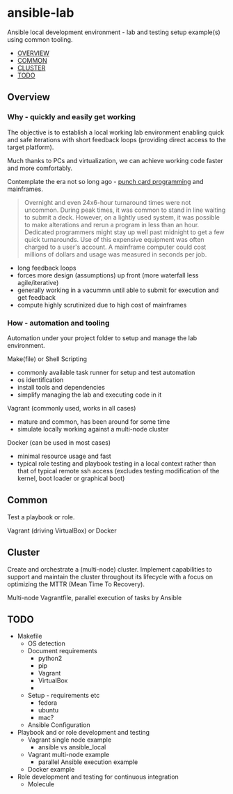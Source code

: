 # ansible-lab
Ansible local development environment - lab and testing setup example(s) using common tooling.

-   [OVERVIEW](#overview)
-   [COMMON](#common)
-   [CLUSTER](#cluster)
-   [TODO](#todo)

## Overview

### Why - quickly and easily get working

The objective is to establish a local working lab environment enabling quick and safe iterations with short feedback loops (providing direct access to the target platform).

Much thanks to PCs and virtualization, we can achieve working code faster and more comfortably.

Contemplate the era not so long ago - [punch card programming](https://en.wikipedia.org/wiki/Computer_programming_in_the_punched_card_era) and mainframes.

> Overnight and even 24x6-hour turnaround times were not uncommon. During peak times, it was common to stand in line waiting to submit a deck. However, on a lightly used system, it was possible to make alterations and rerun a program in less than an hour. Dedicated programmers might stay up well past midnight to get a few quick turnarounds. Use of this expensive equipment was often charged to a user's account. A mainframe computer could cost millions of dollars and usage was measured in seconds per job.

-   long feedback loops
-   forces more design (assumptions) up front (more waterfall less agile/iterative)
-   generally working in a vacummn until able to submit for execution and get feedback
-   compute highly scrutinized due to high cost of mainframes

### How - automation and tooling

Automation under your project folder to setup and manage the lab environment.

Make(file) or Shell Scripting
-   commonly available task runner for setup and test automation
-   os identification
-   install tools and dependencies
-   simplify managing the lab and executing code in it

Vagrant (commonly used, works in all cases)
-   mature and common, has been around for some time
-   simulate locally working against a multi-node cluster


Docker (can be used in most cases)
-   minimal resource usage and fast
-   typical role testing and playbook testing in a local context rather than that of typical remote ssh access (excludes testing modification of the kernel, boot loader or graphical boot)

## Common

Test a playbook or role.

Vagrant (driving VirtualBox) or Docker

## Cluster

Create and orchestrate a (multi-node) cluster. Implement capabilities to support and maintain the cluster throughout its lifecycle with a focus on optimizing the MTTR (Mean Time To Recovery).

Multi-node Vagrantfile, parallel execution of tasks by Ansible

## TODO

-   Makefile
    -   OS detection
    -   Document requirements
        -    python2
        -    pip
        -    Vagrant
        -    VirtualBox
        -
    -   Setup - requirements etc
        -   fedora
        -   ubuntu
        -   mac?
    -   Ansible Configuration
-   Playbook and or role development and testing
    -   Vagrant single node example
        -   ansible vs ansible_local
    -   Vagrant multi-node example
        -   parallel Ansible execution example
    -   Docker example
-   Role development and testing for continuous integration
    -   Molecule
